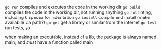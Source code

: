 `go run` compiles and executes the code in the working dir
`go build` compiles the code in the working dir, not running anything
`go fmt` linting, including 8 spaces for indentation
`go install` compile and install (make availabile via path?)
`go get` get a library or similar from the internet
`go test` run tests, yo

when making an executable, instead of a lib, the package is always named main, and _must_ have a function called main



